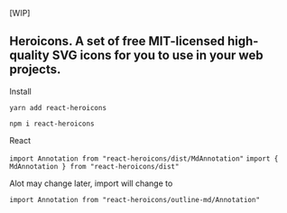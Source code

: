 [WIP]

## Heroicons. A set of free MIT-licensed high-quality SVG icons for you to use in your web projects.

Install

`yarn add react-heroicons`

`npm i react-heroicons`

React

`import Annotation from "react-heroicons/dist/MdAnnotation"`
`import { MdAnnotation } from "react-heroicons/dist"`

Alot may change later, import will change to

`import Annotation from "react-heroicons/outline-md/Annotation"`

